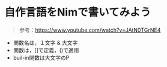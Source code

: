 # 自作言語をNimで書いてみよう
> 参考：https://www.youtube.com/watch?v=JAtN0TGrNE4

- 関数名は，１文字 & 大文字
- 関数は，[]で定義，()で適用
- buil-in関数は大文字のP